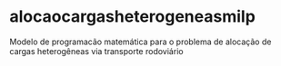 # alocaocargasheterogeneasmilp
Modelo de programacão matemática para o problema de alocação de cargas heterogêneas via transporte rodoviário
